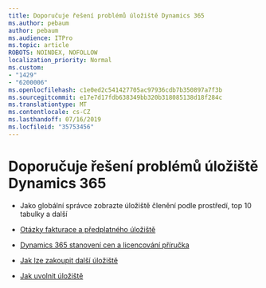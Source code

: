 ```yaml
---
title: Doporučuje řešení problémů úložiště Dynamics 365
ms.author: pebaum
author: pebaum
ms.audience: ITPro
ms.topic: article
ROBOTS: NOINDEX, NOFOLLOW
localization_priority: Normal
ms.custom:
- "1429"
- "6200006"
ms.openlocfilehash: c1e0ed2c541427705ac97936cdb7b350897a7f3b
ms.sourcegitcommit: e17e7d17fdb638349bb320b318085138d18f284c
ms.translationtype: MT
ms.contentlocale: cs-CZ
ms.lasthandoff: 07/16/2019
ms.locfileid: "35753456"
---
```

# <a name="recommend-solutions-for-dynamics-365-storage-issues"></a>Doporučuje řešení problémů úložiště Dynamics 365

* Jako globální správce zobrazte úložiště členění podle prostředí, top 10 tabulky a další

* [Otázky fakturace a předplatného úložiště](https://docs.microsoft.com/dynamics365/customer-engagement/admin/contact-information-microsoft-dynamics-365-online-billing-support)

* [Dynamics 365 stanovení cen a licencování příručka](https://dynamics.microsoft.com/pricing/)

* [Jak lze zakoupit další úložiště](https://docs.microsoft.com/en-us/dynamics365/customer-engagement/admin/manage-storage#add-storage-to-dynamics-365-online)

* [Jak uvolnit úložiště](https://docs.microsoft.com/dynamics365/customer-engagement/admin/free-storage-space)
